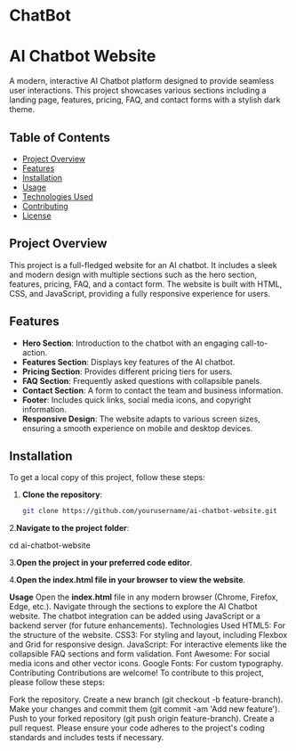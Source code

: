 # ChatBot

# AI Chatbot Website

A modern, interactive AI Chatbot platform designed to provide seamless user interactions. This project showcases various sections including a landing page, features, pricing, FAQ, and contact forms with a stylish dark theme.

## Table of Contents
- [Project Overview](#project-overview)
- [Features](#features)
- [Installation](#installation)
- [Usage](#usage)
- [Technologies Used](#technologies-used)
- [Contributing](#contributing)
- [License](#license)

## Project Overview
This project is a full-fledged website for an AI chatbot. It includes a sleek and modern design with multiple sections such as the hero section, features, pricing, FAQ, and a contact form. The website is built with HTML, CSS, and JavaScript, providing a fully responsive experience for users.

## Features
- **Hero Section**: Introduction to the chatbot with an engaging call-to-action.
- **Features Section**: Displays key features of the AI chatbot.
- **Pricing Section**: Provides different pricing tiers for users.
- **FAQ Section**: Frequently asked questions with collapsible panels.
- **Contact Section**: A form to contact the team and business information.
- **Footer**: Includes quick links, social media icons, and copyright information.
- **Responsive Design**: The website adapts to various screen sizes, ensuring a smooth experience on mobile and desktop devices.

## Installation

To get a local copy of this project, follow these steps:

1. **Clone the repository**:

   ```bash
   git clone https://github.com/yourusername/ai-chatbot-website.git


2.**Navigate to the project folder**:

cd ai-chatbot-website



3.**Open the project in your preferred code editor**.

4.**Open the index.html file in your browser to view the website**.

**Usage**
Open the **index.html** file in any modern browser (Chrome, Firefox, Edge, etc.).
Navigate through the sections to explore the AI Chatbot website.
The chatbot integration can be added using JavaScript or a backend server (for future enhancements).
Technologies Used
HTML5: For the structure of the website.
CSS3: For styling and layout, including Flexbox and Grid for responsive design.
JavaScript: For interactive elements like the collapsible FAQ sections and form validation.
Font Awesome: For social media icons and other vector icons.
Google Fonts: For custom typography.
Contributing
Contributions are welcome! To contribute to this project, please follow these steps:

Fork the repository.
Create a new branch (git checkout -b feature-branch).
Make your changes and commit them (git commit -am 'Add new feature').
Push to your forked repository (git push origin feature-branch).
Create a pull request.
Please ensure your code adheres to the project's coding standards and includes tests if necessary.

